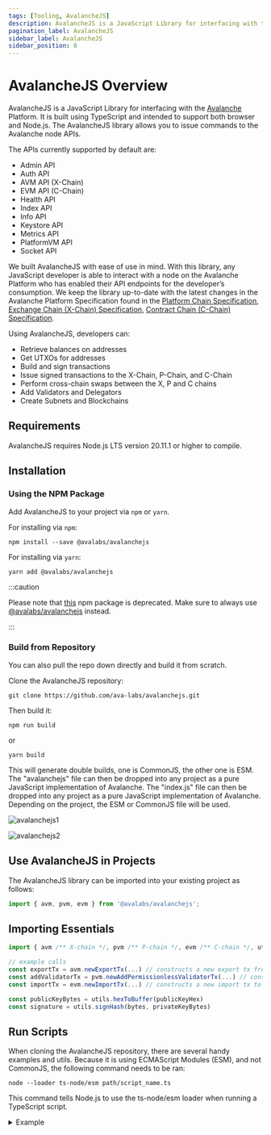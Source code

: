 ```yaml
---
tags: [Tooling, AvalancheJS]
description: AvalancheJS is a JavaScript Library for interfacing with the Avalanche platform. It is built using TypeScript and intended to support both browser and Node.js. The AvalancheJS library allows one to issue commands to the Avalanche node APIs.
pagination_label: AvalancheJS
sidebar_label: AvalancheJS
sidebar_position: 0
---
```


# AvalancheJS Overview

AvalancheJS is a JavaScript Library for interfacing with the 
[Avalanche](/learn/avalanche/intro.md) Platform. 
It is built using TypeScript and intended to support both browser and Node.js. 
The AvalancheJS library allows you to issue commands to the Avalanche node APIs.

The APIs currently supported by default are:

- Admin API
- Auth API
- AVM API (X-Chain)
- EVM API (C-Chain)
- Health API
- Index API
- Info API
- Keystore API
- Metrics API
- PlatformVM API
- Socket API

We built AvalancheJS with ease of use in mind. With this library, any JavaScript
developer is able to interact with a node on the Avalanche Platform who has
enabled their API endpoints for the developer’s consumption. We keep the library
up-to-date with the latest changes in the Avalanche Platform Specification found
in the [Platform Chain Specification](/reference/avalanchego/p-chain/api.md), [Exchange Chain (X-Chain) Specification](/reference/avalanchego/x-chain/api.md), [Contract Chain (C-Chain) Specification](/reference/avalanchego/c-chain/api.md).

Using AvalancheJS, developers can:

- Retrieve balances on addresses
- Get UTXOs for addresses
- Build and sign transactions
- Issue signed transactions to the X-Chain, P-Chain, and C-Chain
- Perform cross-chain swaps between the X, P and C chains
- Add Validators and Delegators
- Create Subnets and Blockchains

## Requirements

AvalancheJS requires Node.js LTS version 20.11.1 or higher to compile.

## Installation

### Using the NPM Package

Add AvalancheJS to your project via `npm` or `yarn`.

For installing via `npm`:

`npm install --save @avalabs/avalanchejs`

For installing via `yarn`:

`yarn add @avalabs/avalanchejs`

:::caution

Please note that [this](https://www.npmjs.com/package/avalanche)
npm package is deprecated.
Make sure to always use
[@avalabs/avalanchejs](https://www.npmjs.com/package/@avalabs/avalanchejs)
instead.

:::

### Build from Repository

You can also pull the repo down directly and build it from scratch.

Clone the AvalancheJS repository:

`git clone https://github.com/ava-labs/avalanchejs.git`

Then build it:

`npm run build`

or

`yarn build`

This will generate double builds, one is CommonJS, the other one is ESM.
The "avalanchejs" file can then be dropped into any
project as a pure JavaScript implementation of Avalanche.
The "index.js" file can then be dropped into any project as 
a pure JavaScript implementation of Avalanche.
Depending on the project, the ESM or CommonJS file will
be used.

![avalanchejs1](/img/avalanchejs/avalanchejs-1.png)

![avalanchejs2](/img/avalanchejs/avalanchejs-2.png)

## Use AvalancheJS in Projects

The AvalancheJS library can be imported into your existing project as follows:

```ts
import { avm, pvm, evm } from '@avalabs/avalanchejs';
```

## Importing Essentials

```ts
import { avm /** X-chain */, pvm /** P-chain */, evm /** C-chain */, utils } from "@avalabs/avalanchejs"

// example calls
const exportTx = avm.newExportTx(...) // constructs a new export tx from X
const addValidatorTx = pvm.newAddPermissionlessValidatorTx(...) // constructs a new add validator tx on P
const importTx = evm.newImportTx(...) // constructs a new import tx to C

const publicKeyBytes = utils.hexToBuffer(publicKeyHex)
const signature = utils.signHash(bytes, privateKeyBytes)
```

## Run Scripts

When cloning the AvalancheJS repository, there are several handy
examples and utils. Because it is using ECMAScript Modules (ESM),
and not CommonJS, the following command needs to be ran:

`node --loader ts-node/esm path/script_name.ts`

This command tells Node.js to use the ts-node/esm 
loader when running a TypeScript script.

<details>
<summary> Example </summary>
<p>

Let's say that the AvalancheJS repository was cloned.  
Suppose the one we want to run `examples/p-chain/export.ts`.

This creates an export transaction from P-Chain to X-Chain.

First, make sure you add the environment variables in a
`.env` file at the root of the project. 

Fill in the private key for your account, 
and the P-Chain and X-Chain addresses.

![avalanchejs2](/img/avalanchejs/avalanchejs-3.png)

To execute the script, we use:

`node --loader ts-node/esm examples/c-chain/export.ts`

It ran successfully, providing the following output:

```zsh
laviniatalpas@Lavinias-MacBook-Pro avalanchejs % node --loader ts-node/esm examples/c-chain/export.ts 
(node:53180) ExperimentalWarning: `--experimental-loader` may be removed in the future; instead use `register()`:
--import 'data:text/javascript,import { register } from "node:module"; import { pathToFileURL } from "node:url"; register("ts-node/esm", pathToFileURL("./"));'
(Use `node --trace-warnings ...` to show where the warning was created)
{ txID: 'QKiNPBoLjAzbVwEoXsmx3XGWuMGZ2Nmt6e4CWvFC41iMEyu6P' }
```


</p>
</details>
